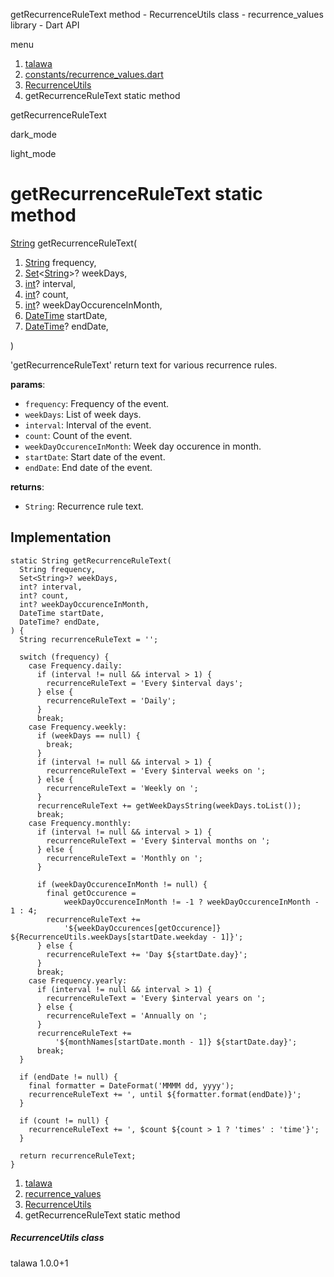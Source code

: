 




getRecurrenceRuleText method - RecurrenceUtils class - recurrence\_values library - Dart API







menu

1. [talawa](../../index.html)
2. [constants/recurrence\_values.dart](../../file-___home_harshil_Desktop_open-source_palisadoes_talawa_lib_constants_recurrence_values/)
3. [RecurrenceUtils](../../file-___home_harshil_Desktop_open-source_palisadoes_talawa_lib_constants_recurrence_values/RecurrenceUtils-class.html)
4. getRecurrenceRuleText static method

getRecurrenceRuleText


dark\_mode

light\_mode




# getRecurrenceRuleText static method


[String](https://api.flutter.dev/flutter/dart-core/String-class.html)
getRecurrenceRuleText(

1. [String](https://api.flutter.dev/flutter/dart-core/String-class.html) frequency,
2. [Set](https://api.flutter.dev/flutter/dart-core/Set-class.html)<[String](https://api.flutter.dev/flutter/dart-core/String-class.html)>? weekDays,
3. [int](https://api.flutter.dev/flutter/dart-core/int-class.html)? interval,
4. [int](https://api.flutter.dev/flutter/dart-core/int-class.html)? count,
5. [int](https://api.flutter.dev/flutter/dart-core/int-class.html)? weekDayOccurenceInMonth,
6. [DateTime](https://api.flutter.dev/flutter/dart-core/DateTime-class.html) startDate,
7. [DateTime](https://api.flutter.dev/flutter/dart-core/DateTime-class.html)? endDate,

)

'getRecurrenceRuleText' return text for various recurrence rules.

**params**:

* `frequency`: Frequency of the event.
* `weekDays`: List of week days.
* `interval`: Interval of the event.
* `count`: Count of the event.
* `weekDayOccurenceInMonth`: Week day occurence in month.
* `startDate`: Start date of the event.
* `endDate`: End date of the event.

**returns**:

* `String`: Recurrence rule text.

## Implementation

```
static String getRecurrenceRuleText(
  String frequency,
  Set<String>? weekDays,
  int? interval,
  int? count,
  int? weekDayOccurenceInMonth,
  DateTime startDate,
  DateTime? endDate,
) {
  String recurrenceRuleText = '';

  switch (frequency) {
    case Frequency.daily:
      if (interval != null && interval > 1) {
        recurrenceRuleText = 'Every $interval days';
      } else {
        recurrenceRuleText = 'Daily';
      }
      break;
    case Frequency.weekly:
      if (weekDays == null) {
        break;
      }
      if (interval != null && interval > 1) {
        recurrenceRuleText = 'Every $interval weeks on ';
      } else {
        recurrenceRuleText = 'Weekly on ';
      }
      recurrenceRuleText += getWeekDaysString(weekDays.toList());
      break;
    case Frequency.monthly:
      if (interval != null && interval > 1) {
        recurrenceRuleText = 'Every $interval months on ';
      } else {
        recurrenceRuleText = 'Monthly on ';
      }

      if (weekDayOccurenceInMonth != null) {
        final getOccurence =
            weekDayOccurenceInMonth != -1 ? weekDayOccurenceInMonth - 1 : 4;
        recurrenceRuleText +=
            '${weekDayOccurences[getOccurence]} ${RecurrenceUtils.weekDays[startDate.weekday - 1]}';
      } else {
        recurrenceRuleText += 'Day ${startDate.day}';
      }
      break;
    case Frequency.yearly:
      if (interval != null && interval > 1) {
        recurrenceRuleText = 'Every $interval years on ';
      } else {
        recurrenceRuleText = 'Annually on ';
      }
      recurrenceRuleText +=
          '${monthNames[startDate.month - 1]} ${startDate.day}';
      break;
  }

  if (endDate != null) {
    final formatter = DateFormat('MMMM dd, yyyy');
    recurrenceRuleText += ', until ${formatter.format(endDate)}';
  }

  if (count != null) {
    recurrenceRuleText += ', $count ${count > 1 ? 'times' : 'time'}';
  }

  return recurrenceRuleText;
}
```

 


1. [talawa](../../index.html)
2. [recurrence\_values](../../file-___home_harshil_Desktop_open-source_palisadoes_talawa_lib_constants_recurrence_values/)
3. [RecurrenceUtils](../../file-___home_harshil_Desktop_open-source_palisadoes_talawa_lib_constants_recurrence_values/RecurrenceUtils-class.html)
4. getRecurrenceRuleText static method

##### RecurrenceUtils class





talawa
1.0.0+1






